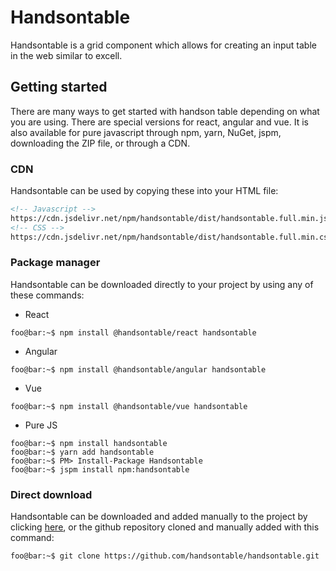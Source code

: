 # Handsontable

Handsontable is a grid component which allows for creating an input table in the web similar to excell.

## Getting started

There are many ways to get started with handson table depending on what you are using. There are special versions for react, angular and vue. It is also available for pure javascript through npm, yarn, NuGet, jspm, downloading the ZIP file, or through a CDN.

### CDN

Handsontable can be used by copying these into your HTML file:

```html
<!-- Javascript -->
https://cdn.jsdelivr.net/npm/handsontable/dist/handsontable.full.min.js 
<!-- CSS -->
https://cdn.jsdelivr.net/npm/handsontable/dist/handsontable.full.min.css
```

### Package manager

Handsontable can be downloaded directly to your project by using any of these commands:

* React

```console
foo@bar:~$ npm install @handsontable/react handsontable
```

* Angular

```console
foo@bar:~$ npm install @handsontable/angular handsontable
```

* Vue

```console
foo@bar:~$ npm install @handsontable/vue handsontable
```

* Pure JS

```console
foo@bar:~$ npm install handsontable
foo@bar:~$ yarn add handsontable
foo@bar:~$ PM> Install-Package Handsontable
foo@bar:~$ jspm install npm:handsontable
```

### Direct download

Handsontable can be downloaded and added manually to the project by clicking [here](https://github.com/handsontable/handsontable/archive/master.zip), or the github repository cloned and manually added with this command:

```console
foo@bar:~$ git clone https://github.com/handsontable/handsontable.git
```
